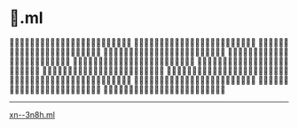 # 🐌.ml


🐌🐌🐌🐌🐌🐌🐌🐌🐌🐌🐌🐌🐌🐌🐌🐌🐌🐌🐌🐌🐌🐌🐌🐌
🐌🐌🐌🐌🐌🐌🐌🐌🐌🐌🐌🐌🐌🐌🐌🐌🐌🐌🐌🐌🐌🐌🐌🐌
🐌🐌🐌🐌🐌🐌🐌🐌🐌🐌🐌🐌🐌🐌🐌🐌🐌🐌🐌🐌🐌🐌🐌🐌
🐌🐌🐌🐌🐌🐌🐌🐌🐌🐌🐌🐌🐌🐌🐌🐌🐌🐌🐌🐌🐌🐌🐌🐌
🐌🐌🐌🐌🐌🐌🐌🐌🐌🐌🐌🐌🐌🐌🐌🐌🐌🐌🐌🐌🐌🐌🐌🐌
🐌🐌🐌🐌🐌🐌🐌🐌🐌🐌🐌🐌🐌🐌🐌🐌🐌🐌🐌🐌🐌🐌🐌🐌
🐌🐌🐌🐌🐌🐌🐌🐌🐌🐌🐌🐌🐌🐌🐌🐌🐌🐌🐌🐌🐌🐌🐌🐌
🐌🐌🐌🐌🐌🐌🐌🐌🐌🐌🐌🐌🐌🐌🐌🐌🐌🐌🐌🐌🐌🐌🐌🐌
🐌🐌🐌🐌🐌🐌🐌🐌🐌🐌🐌🐌🐌🐌🐌🐌🐌🐌🐌🐌🐌🐌🐌🐌
🐌🐌🐌🐌🐌🐌🐌🐌🐌🐌🐌🐌🐌🐌🐌🐌🐌🐌🐌🐌🐌🐌🐌🐌
🐌🐌🐌🐌🐌🐌🐌🐌🐌🐌🐌🐌🐌🐌🐌🐌🐌🐌🐌🐌🐌🐌🐌🐌
🐌🐌🐌🐌🐌🐌🐌🐌🐌🐌🐌🐌🐌🐌🐌🐌🐌🐌🐌🐌🐌🐌🐌🐌
🐌🐌🐌🐌🐌🐌🐌🐌🐌🐌🐌🐌🐌🐌🐌🐌🐌🐌🐌🐌🐌🐌🐌🐌


---


[xn--3n8h.ml](xn--3n8h.ml)
